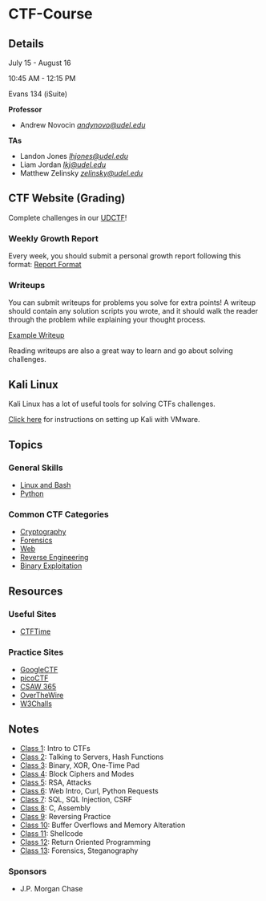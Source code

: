 # CTF-Course

## Details
July 15 - August 16

10:45 AM - 12:15 PM

Evans 134 (iSuite)

**Professor**
* Andrew Novocin	*andynovo@udel.edu*

**TAs**
* Landon Jones		*lhjones@udel.edu*
* Liam Jordan		*lkj@udel.edu*
* Matthew Zelinsky	*zelinsky@udel.edu*


## CTF Website (Grading)
Complete challenges in our [UDCTF](https://udctf.com)!

### Weekly Growth Report
Every week, you should submit a personal growth report following this format: [Report Format](report.md)

### Writeups
You can submit writeups for problems you solve for extra points! A writeup should contain any solution scripts you wrote, and it should walk the reader through the problem while explaining your thought process.

[Example Writeup](https://github.com/zelinsky/CTF-Writeups/blob/master/ISITDTU/Reverse/Recovery/README.md)

Reading writeups are also a great way to learn and go about solving challenges.


## Kali Linux
Kali Linux has a lot of useful tools for solving CTFs challenges.

[Click here](kali.md) for instructions on setting up Kali with VMware.


## Topics
### General Skills
* [Linux and Bash](Linux/)
* [Python](Python/)

### Common CTF Categories
* [Cryptography](Cryptography/)
* [Forensics](Forensics/)
* [Web](Web/)
* [Reverse Engineering](Reverse-Engineering/)
* [Binary Exploitation](Binary-Exploitation/)


## Resources

### Useful Sites
* [CTFTime](https://ctftime.org/)

### Practice Sites
* [GoogleCTF](https://capturetheflag.withgoogle.com/#beginners/)
* [picoCTF](https://2018game.picoctf.com/)
* [CSAW 365](https://365.csaw.io/)
* [OverTheWire](http://overthewire.org/)
* [W3Challs](https://w3challs.com/)


## Notes
* [Class 1](Classes/1.md): Intro to CTFs
* [Class 2](Classes/2.md): Talking to Servers, Hash Functions
* [Class 3](Classes/3.md): Binary, XOR, One-Time Pad
* [Class 4](Classes/4.md): Block Ciphers and Modes
* [Class 5](Classes/5.md): RSA, Attacks
* [Class 6](Classes/6.md): Web Intro, Curl, Python Requests
* [Class 7](Classes/7.md): SQL, SQL Injection, CSRF
* [Class 8](Classes/8.md): C, Assembly
* [Class 9](Classes/9.md): Reversing Practice
* [Class 10](Classes/10.md): Buffer Overflows and Memory Alteration
* [Class 11](Classes/11.md): Shellcode
* [Class 12](Classes/12.md): Return Oriented Programming
* [Class 13](Classes/13.md): Forensics, Steganography

### Sponsors
* J.P. Morgan Chase
